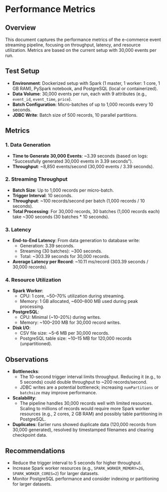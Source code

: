 # Performance Metrics

## Overview
This document captures the performance metrics of the e-commerce event streaming pipeline, focusing on throughput, latency, and resource utilization. Metrics are based on the current setup with 30,000 events per run.

## Test Setup
- **Environment**: Dockerized setup with Spark (1 master, 1 worker: 1 core, 1 GB RAM), PySpark notebook, and PostgreSQL (local or containerized).
- **Data Volume**: 30,000 events per run, each with 9 attributes (e.g., `event_id`, `event_time`, `price`).
- **Batch Configuration**: Micro-batches of up to 1,000 records every 10 seconds.
- **JDBC Write**: Batch size of 500 records, 10 parallel partitions.

## Metrics

### 1. Data Generation
- **Time to Generate 30,000 Events**: ~3.39 seconds (based on logs: "Successfully generated 30,000 events in 3.39 seconds").
- **Throughput**: ~8,850 events/second (30,000 events / 3.39 seconds).

### 2. Streaming Throughput
- **Batch Size**: Up to 1,000 records per micro-batch.
- **Trigger Interval**: 10 seconds.
- **Throughput**: ~100 records/second per batch (1,000 records / 10 seconds).
- **Total Processing**: For 30,000 records, 30 batches (1,000 records each) take ~300 seconds (30 batches * 10 seconds).

### 3. Latency
- **End-to-End Latency**: From data generation to database write:
  - Generation: 3.39 seconds.
  - Streaming (30 batches): ~300 seconds.
  - Total: ~303.39 seconds for 30,000 records.
- **Average Latency per Record**: ~10.11 ms/record (303.39 seconds / 30,000 records).

### 4. Resource Utilization
- **Spark Worker**:
  - CPU: 1 core, ~50–70% utilization during streaming.
  - Memory: 1 GB allocated, ~600–800 MB used during peak processing.
- **PostgreSQL**:
  - CPU: Minimal (~10–20%) during writes.
  - Memory: ~100–200 MB for 30,000 record writes.
- **Disk I/O**:
  - CSV file size: ~5–6 MB per 30,000 records.
  - PostgreSQL table size: ~10–15 MB for 120,000 records (unpartitioned).

## Observations
- **Bottlenecks**:
  - The 10-second trigger interval limits throughput. Reducing it (e.g., to 5 seconds) could double throughput to ~200 records/second.
  - JDBC writes are a potential bottleneck; increasing `numPartitions` or `batchsize` may improve performance.
- **Scalability**:
  - The pipeline handles 30,000 records well with limited resources. Scaling to millions of records would require more Spark worker resources (e.g., 2 cores, 2 GB RAM) and possibly table partitioning in PostgreSQL.
- **Duplicates**: Earlier runs showed duplicate data (120,000 records from 30,000 generated), resolved by timestamped filenames and clearing checkpoint data.

## Recommendations
- Reduce the trigger interval to 5 seconds for higher throughput.
- Increase Spark worker resources (e.g., `SPARK_WORKER_MEMORY=2G`, `SPARK_WORKER_CORES=2`) for larger datasets.
- Monitor PostgreSQL performance and consider indexing or partitioning for larger datasets.